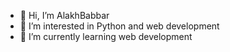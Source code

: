 - 👋 Hi, I’m AlakhBabbar
- 👀 I’m interested in Python and web development
- 🌱 I’m currently learning web development
